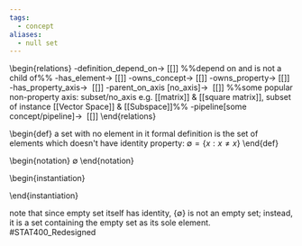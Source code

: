 ```yaml
---
tags:
  - concept
aliases:
  - null set
---
```

\begin{relations}
	-definition_depend_on-> [[]] %%depend on and is not a child of%%
	-has_element-> [[]]
	-owns_concept-> [[]]
	-owns_property-> [[]]
	-has_property_axis->  [[]]
	-parent_on_axis [no_axis]->  [[]] %%some popular non-property axis: subset/no_axis e.g. [[matrix]] & [[square matrix]], subset of instance [[Vector Space]] & [[Subspace]]%%
	-pipeline[some concept/pipeline]->  [[]]
\end{relations}

\begin{def}
a set with no element in it
formal definition is the set of elements which doesn't have identity property: $\emptyset = \{x:x\ne x\}$
\end{def}

\begin{notation}
$\emptyset$
\end{notation}

\begin{instantiation}

\end{instantiation}

note that since  empty set itself has identity, $\{\emptyset\}$ is not an empty set; instead, it is a set containing the empty set as its sole element.
#STAT400_Redesigned